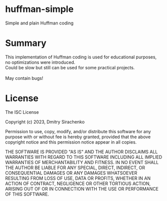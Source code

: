# huffman-simple
Simple and plain Huffman coding

# Summary
This implementation of Huffman coding is used for educational purposes, no optimizations were introduced.<br>
Could be slow but still can be used for some practical projects.<br><br>
May contain bugs!

# License
The ISC License

Copyright (c) 2023, Dmitry Sirachenko

Permission to use, copy, modify, and/or distribute this software for any
purpose with or without fee is hereby granted, provided that the above
copyright notice and this permission notice appear in all copies.

THE SOFTWARE IS PROVIDED "AS IS" AND THE AUTHOR DISCLAIMS ALL WARRANTIES
WITH REGARD TO THIS SOFTWARE INCLUDING ALL IMPLIED WARRANTIES OF
MERCHANTABILITY AND FITNESS. IN NO EVENT SHALL THE AUTHOR BE LIABLE FOR
ANY SPECIAL, DIRECT, INDIRECT, OR CONSEQUENTIAL DAMAGES OR ANY DAMAGES
WHATSOEVER RESULTING FROM LOSS OF USE, DATA OR PROFITS, WHETHER IN AN
ACTION OF CONTRACT, NEGLIGENCE OR OTHER TORTIOUS ACTION, ARISING OUT OF
OR IN CONNECTION WITH THE USE OR PERFORMANCE OF THIS SOFTWARE.
